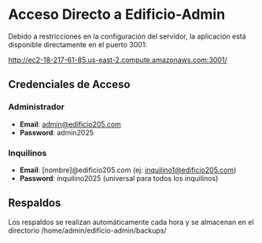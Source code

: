 # Acceso Directo a Edificio-Admin

Debido a restricciones en la configuración del servidor, la aplicación está disponible directamente en el puerto 3001:

http://ec2-18-217-61-85.us-east-2.compute.amazonaws.com:3001/

## Credenciales de Acceso

### Administrador
- **Email**: admin@edificio205.com
- **Password**: admin2025

### Inquilinos
- **Email**: [nombre]@edificio205.com (ej: inquilino1@edificio205.com)
- **Password**: inquilino2025 (universal para todos los inquilinos)

## Respaldos

Los respaldos se realizan automáticamente cada hora y se almacenan en el directorio /home/admin/edificio-admin/backups/
